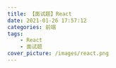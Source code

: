 ```yaml
---
title: 【面试题】React
date: 2021-01-26 17:57:12
categories: 前端
tags:
	- React
	- 面试题
cover_picture: /images/react.png
---
```

